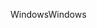 <span data-ttu-id="d5373-101">Windows</span><span class="sxs-lookup"><span data-stu-id="d5373-101">Windows</span></span>
